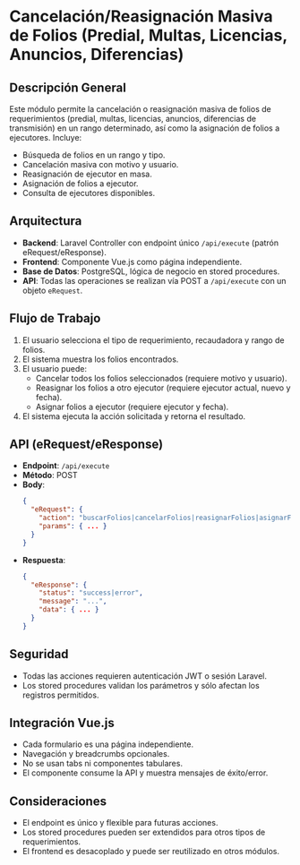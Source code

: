 # Cancelación/Reasignación Masiva de Folios (Predial, Multas, Licencias, Anuncios, Diferencias)

## Descripción General
Este módulo permite la cancelación o reasignación masiva de folios de requerimientos (predial, multas, licencias, anuncios, diferencias de transmisión) en un rango determinado, así como la asignación de folios a ejecutores. Incluye:
- Búsqueda de folios en un rango y tipo.
- Cancelación masiva con motivo y usuario.
- Reasignación de ejecutor en masa.
- Asignación de folios a ejecutor.
- Consulta de ejecutores disponibles.

## Arquitectura
- **Backend**: Laravel Controller con endpoint único `/api/execute` (patrón eRequest/eResponse).
- **Frontend**: Componente Vue.js como página independiente.
- **Base de Datos**: PostgreSQL, lógica de negocio en stored procedures.
- **API**: Todas las operaciones se realizan vía POST a `/api/execute` con un objeto `eRequest`.

## Flujo de Trabajo
1. El usuario selecciona el tipo de requerimiento, recaudadora y rango de folios.
2. El sistema muestra los folios encontrados.
3. El usuario puede:
   - Cancelar todos los folios seleccionados (requiere motivo y usuario).
   - Reasignar los folios a otro ejecutor (requiere ejecutor actual, nuevo y fecha).
   - Asignar folios a ejecutor (requiere ejecutor y fecha).
4. El sistema ejecuta la acción solicitada y retorna el resultado.

## API (eRequest/eResponse)
- **Endpoint**: `/api/execute`
- **Método**: POST
- **Body**:
  ```json
  {
    "eRequest": {
      "action": "buscarFolios|cancelarFolios|reasignarFolios|asignarFoliosEjecutor|consultarEjecutores",
      "params": { ... }
    }
  }
  ```
- **Respuesta**:
  ```json
  {
    "eResponse": {
      "status": "success|error",
      "message": "...",
      "data": { ... }
    }
  }
  ```

## Seguridad
- Todas las acciones requieren autenticación JWT o sesión Laravel.
- Los stored procedures validan los parámetros y sólo afectan los registros permitidos.

## Integración Vue.js
- Cada formulario es una página independiente.
- Navegación y breadcrumbs opcionales.
- No se usan tabs ni componentes tabulares.
- El componente consume la API y muestra mensajes de éxito/error.

## Consideraciones
- El endpoint es único y flexible para futuras acciones.
- Los stored procedures pueden ser extendidos para otros tipos de requerimientos.
- El frontend es desacoplado y puede ser reutilizado en otros módulos.
